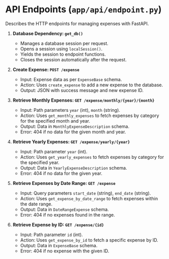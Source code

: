 # API Endpoints (`app/api/endpoint.py`)

Describes the HTTP endpoints for managing expenses with FastAPI.

1. **Database Dependency: `get_db()`**
    - Manages a database session per request.
    - Opens a session using `localSession()`.
    - Yields the session to endpoint functions.
    - Closes the session automatically after the request.

2. **Create Expense: `POST /expense`**
    - Input: Expense data as per `ExpenseBase` schema.
    - Action: Uses `create_expense` to add a new expense to the database.
    - Output: JSON with success message and new expense ID.

3. **Retrieve Monthly Expenses: `GET /expense/monthly/{year}/{month}`**
    - Input: Path parameters `year` (int), `month` (string).
    - Action: Uses `get_monthly_expenses` to fetch expenses by category for the specified month and year.
    - Output: Data in `MonthlyExpenseDescription` schema.
    - Error: 404 if no data for the given month and year.

4. **Retrieve Yearly Expenses: `GET /expense/yearly/{year}`**
    - Input: Path parameter `year` (int).
    - Action: Uses `get_yearly_expenses` to fetch expenses by category for the specified year.
    - Output: Data in `YearlyExpenseDescription` schema.
    - Error: 404 if no data for the given year.

5. **Retrieve Expenses by Date Range: `GET /expense`**
    - Input: Query parameters `start_date` (string), `end_date` (string).
    - Action: Uses `get_expense_by_date_range` to fetch expenses within the date range.
    - Output: Data in `DateRangeExpense` schema.
    - Error: 404 if no expenses found in the range.

6. **Retrieve Expense by ID: `GET /expense/{id}`**
    - Input: Path parameter `id` (int).
    - Action: Uses `get_expense_by_id` to fetch a specific expense by ID.
    - Output: Data in `ExpenseBase` schema.
    - Error: 404 if no expense with the given ID.
